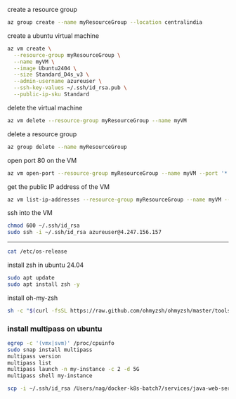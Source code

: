 create a resource group

```bash
az group create --name myResourceGroup --location centralindia
```

create a ubuntu virtual machine

```bash
az vm create \
  --resource-group myResourceGroup \
  --name myVM \
  --image Ubuntu2404 \
  --size Standard_D4s_v3 \
  --admin-username azureuser \
  --ssh-key-values ~/.ssh/id_rsa.pub \
  --public-ip-sku Standard
```

delete the virtual machine
```bash
az vm delete --resource-group myResourceGroup --name myVM
```

delete a resource group

```bash
az group delete --name myResourceGroup
```

open port 80 on the VM

```bash
az vm open-port --resource-group myResourceGroup --name myVM --port '*'
```

get the public IP address of the VM

```bash
az vm list-ip-addresses --resource-group myResourceGroup --name myVM --output table
```

ssh into the VM

```bash
chmod 600 ~/.ssh/id_rsa
sudo ssh -i ~/.ssh/id_rsa azureuser@4.247.156.157
```

---

```bash
cat /etc/os-release
```

install zsh in ubuntu 24.04

```bash
sudo apt update
sudo apt install zsh -y
```

install oh-my-zsh

```bash
sh -c "$(curl -fsSL https://raw.github.com/ohmyzsh/ohmyzsh/master/tools/install.sh)" -y
```



### install multipass on ubuntu

```bash
egrep -c '(vmx|svm)' /proc/cpuinfo
sudo snap install multipass
multipass version
multipass list
multipass launch -n my-instance -c 2 -d 5G
multipass shell my-instance
```



```bash
scp -i ~/.ssh/id_rsa /Users/nag/docker-k8s-batch7/services/java-web-service/target/java-web-service-0.0.1-SNAPSHOT.jar azureuser@74.225.167.174:/home/azureuser
```
